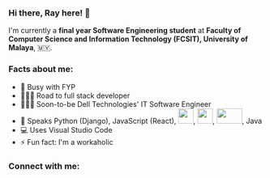 ### Hi there, Ray here! 👋

I'm currently a **final year Software Engineering student** at **Faculty of Computer Science and Information Technology (FCSIT), University of Malaya**, 🇲🇾.

### Facts about me:

- 🔭 Busy with FYP
- 🏃🏻‍♂️ Road to full stack developer
- 👨🏻‍💻 Soon-to-be Dell Technologies' IT Software Engineer
- 💬 Speaks Python (Django), JavaScript (React), <img src="http://resources.spacexchimp.com/images/logos/HTML5.png" width="30" height="30">, <img src="http://resources.spacexchimp.com/images/logos/CSS3.png" width="30" height="30">, <img src="http://resources.spacexchimp.com/images/logos/PHP.png" width="50" height="30">, Java
- 💻 Uses Visual Studio Code
- ⚡ Fun fact: I'm a workaholic

### Connect with me:

